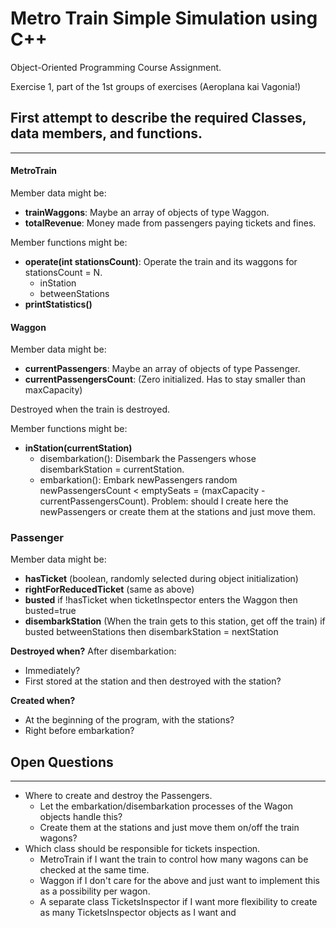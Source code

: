 # Metro Train Simple Simulation using C++
Object-Oriented Programming Course Assignment.

Exercise 1, part of the 1st groups of exercises (Aeroplana kai Vagonia!)


## First attempt to describe the required Classes, data members, and functions.
-----------------------------------------------------------------------------

#### MetroTrain
Member data might be:
- __trainWaggons__: Maybe an array of objects of type Waggon.
- __totalRevenue__: Money made from passengers paying tickets and fines.

Member functions might be:
- __operate(int stationsCount)__: Operate the train and its waggons for stationsCount = N.
    - inStation
    - betweenStations
- __printStatistics()__

#### Waggon
Member data might be:
- __currentPassengers__:
    Maybe an array of objects of type Passenger.
- __currentPassengersCount__:
    (Zero initialized. Has to stay smaller than maxCapacity)

Destroyed when the train is destroyed.

Member functions might be:
- __inStation(currentStation)__
    - disembarkation(): Disembark the Passengers whose disembarkStation = currentStation.
    - embarkation(): Embark newPassengers random newPassengersCount < emptySeats = (maxCapacity - currentPassengersCount).
    Problem: should I create here the newPassengers or create them at the stations and just move them.
    


### Passenger
Member data might be:
- __hasTicket__ (boolean, randomly selected during object initialization)
- __rightForReducedTicket__ (same as above)
- __busted__ 
    if !hasTicket when ticketInspector enters the Waggon then busted=true
- __disembarkStation__ (When the train gets to this station, get off the train)
    if busted betweenStations then disembarkStation = nextStation

__Destroyed when?__ After disembarkation:
- Immediately?
- First stored at the station and then destroyed with the station?

__Created when?__
- At the beginning of the program, with the stations?
- Right before embarkation?


## Open Questions
-----------------
- Where to create and destroy the Passengers.
    - Let the embarkation/disembarkation processes of the Wagon objects handle this?
    - Create them at the stations and just move them on/off the train wagons?
- Which class should be responsible for tickets inspection.
    - MetroTrain if I want the train to control how many wagons can be checked at the same time.
    - Waggon if I don't care for the above and just want to implement this as a possibility per wagon.
    - A separate class TicketsInspector if I want more flexibility to create as many TicketsInspector objects as I want and 
